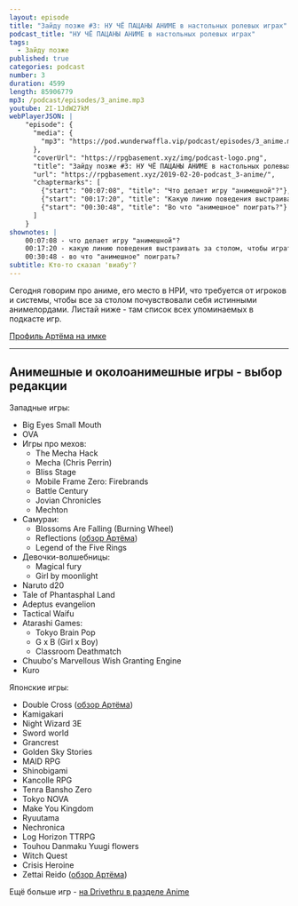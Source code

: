 ```yaml
---
layout: episode
title: "Зайду позже #3: НУ ЧЁ ПАЦАНЫ АНИМЕ в настольных ролевых играх"
podcast_title: "НУ ЧЁ ПАЦАНЫ АНИМЕ в настольных ролевых играх"
tags:
  - Зайду позже
published: true
categories: podcast
number: 3
duration: 4599
length: 85906779
mp3: /podcast/episodes/3_anime.mp3
youtube: 2I-1JdW27kM
webPlayerJSON: |
    "episode": {
      "media": {
        "mp3": "https://pod.wunderwaffla.vip/podcast/episodes/3_anime.mp3"
      },
      "coverUrl": "https://rpgbasement.xyz/img/podcast-logo.png",
      "title": "Зайду позже #3: НУ ЧЁ ПАЦАНЫ АНИМЕ в настольных ролевых играх",
      "url": "https://rpgbasement.xyz/2019-02-20-podcast_3-anime/",
      "chaptermarks": [
        {"start": "00:07:08", "title": "Что делает игру "анимешной"?"},
        {"start": "00:17:20", "title": "Какую линию поведения выстраивать за столом, чтобы играть в настоящих анимелордов?"},
        {"start": "00:30:48", "title": "Во что "анимешное" поиграть?"}
      ]
    }
shownotes: |
    00:07:08 - что делает игру "анимешной"?  
    00:17:20 - какую линию поведения выстраивать за столом, чтобы играть в настоящих анимелордов?  
    00:30:48 - во что "анимешное" поиграть?  
subtitle: Кто-то сказал 'виабу'?
---
```


Сегодня говорим про аниме, его место в НРИ, что требуется от игроков и системы, чтобы все за столом почувствовали себя истинными анимелордами. Листай ниже - там список всех упоминаемых в подкасте игр.

[Профиль Артёма на имке](https://imaginaria.ru/profile/qdrn/)

---
## Анимешные и околоанимешные игры - выбор редакции

Западные игры:  
 - Big Eyes Small Mouth
 - OVA
 - Игры про мехов:
     - The Mecha Hack
     - Mecha (Chris Perrin)
     - Bliss Stage
     - Mobile Frame Zero: Firebrands
     - Battle Century
     - Jovian Chronicles
     - Mechton
 - Самураи:
     - Blossoms Are Falling (Burning Wheel)
     - Reflections ([обзор Артёма](https://imaginaria.ru/p/reflections.html))
     - Legend of the Five Rings
 - Девочки-волшебницы:
     - Magical fury
     - Girl by moonlight
 - Naruto d20
 - Tale of Phantasphal Land
 - Adeptus evangelion
 - Tactical Waifu
 - Atarashi Games:
    - Tokyo Brain Pop
    - G x B (Girl x Boy)
    - Classroom Deathmatch
 - Chuubo's Marvellous Wish Granting Engine
 - Kuro

Японские игры:  
 - Double Cross ([обзор Артёма](https://imaginaria.ru/p/double-cross.html))
 - Kamigakari
 - Night Wizard 3E
 - Sword world
 - Grancrest
 - Golden Sky Stories
 - MAID RPG
 - Shinobigami
 - Kancolle RPG
 - Tenra Bansho Zero
 - Tokyo NOVA
 - Make You Kingdom
 - Ryuutama
 - Nechronica
 - Log Horizon TTRPG
 - Touhou Danmaku Yuugi flowers
 - Witch Quest
 - Crisis Heroine
 - Zettai Reido ([обзор Артёма](https://imaginaria.ru/p/zettai-reido-erp-ad.html))

Ещё больше игр - [на Drivethru в разделе Anime](https://www.drivethrurpg.com/browse.php?filters=910_0_0_0_0)
